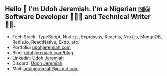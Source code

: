 ## Hello 👋 I'm Udoh Jeremiah. I'm a Nigerian 🇳🇬 Software Developer 👨🏼‍💻 and Technical Writer ✍🏼.

- Tech Stack: TypeScript, Node.js, Express.js, React.js, Next.js, MongoDB, Redis.io, ReactNative, Expo, etc.
- Portfolio: [udohjeremiah.com](https://udohjeremiah.com)
- Blog: [udohjeremiah.com/blog](https://udohjeremiah.com/blog)
- Linkedin: [Udoh Jeremiah](https://www.linkedin.com/in/udoh-jeremiah-02a640304)
- Discord: [Udoh Jeremiah](https://discordapp.com/users/1229921586149331066)
- Mail: [udohjeremiah@icloud.com](mailto:udohjeremiah@icloud.com)
